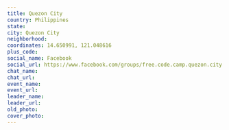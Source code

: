 ```yaml
---
title: Quezon City
country: Philippines
state: 
city: Quezon City
neighborhood: 
coordinates: 14.650991, 121.048616
plus_code:
social_name: Facebook
social_url: https://www.facebook.com/groups/free.code.camp.quezon.city
chat_name:
chat_url:
event_name:
event_url:
leader_name:
leader_url:
old_photo: 
cover_photo:
---
```


